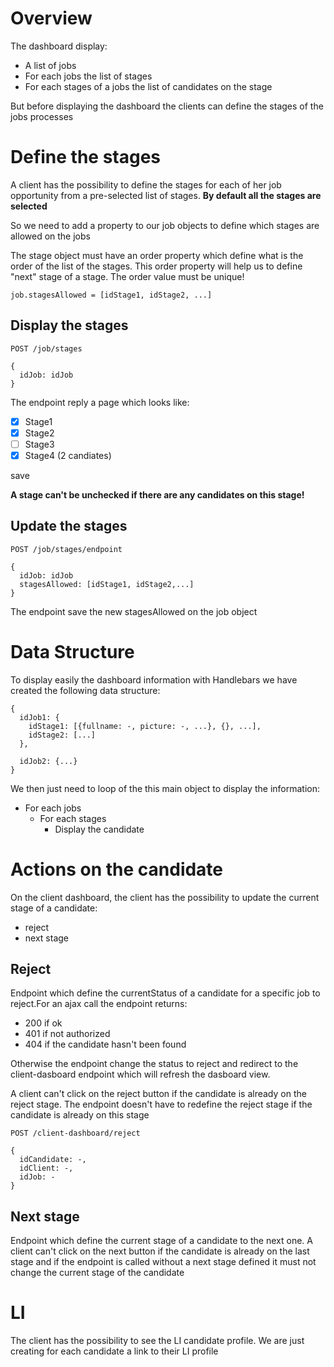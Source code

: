 # Overview

The dashboard display:
- A list of jobs
- For each jobs the list of stages
- For each stages of a jobs the list of candidates on the stage


But before displaying the dashboard the clients can define the stages of the jobs processes

# Define the stages

A client has the possibility to define the stages for each of her job opportunity from a pre-selected list of stages. **By default all the stages are selected**

So we need to add a property to our job objects to define which stages are allowed on the jobs

The stage object must have an order property which define what is the order of the list of the stages. This order property will help us to define "next" stage of a stage. The order value must be unique!

```
job.stagesAllowed = [idStage1, idStage2, ...]
```

## Display the stages

```
POST /job/stages

{
  idJob: idJob
}
```

The endpoint reply a page which looks like:

- [x] Stage1
- [x] Stage2
- [ ] Stage3
- [x] Stage4 (2 candiates)

save

**A stage can't be unchecked if there are any candidates on this stage!**

## Update the stages

```
POST /job/stages/endpoint

{
  idJob: idJob
  stagesAllowed: [idStage1, idStage2,...]
}
```

The endpoint save the new stagesAllowed on the job object

# Data Structure

To display easily the dashboard information with Handlebars we have created the following data structure:

```
{
  idJob1: {
    idStage1: [{fullname: -, picture: -, ...}, {}, ...],
    idStage2: [...]
  },

  idJob2: {...}
}
```

We then just need to loop of the this main object to display the information:
 - For each jobs
   - For each stages
     - Display the candidate

# Actions on the candidate

On the client dashboard, the client has the possibility to update the current stage of a candidate:
- reject
- next stage

## Reject

Endpoint which define the currentStatus of a candidate for a specific job to reject.For an ajax call the endpoint returns:
- 200 if ok
- 401 if not authorized
- 404 if the candidate hasn't been found

Otherwise the endpoint change the status to reject and redirect to the client-dasboard endpoint which will refresh the dasboard view.

A client can't click on the reject button if the candidate is already on the reject stage. The endpoint doesn't have to redefine the reject stage if the candidate is already on this stage

```
POST /client-dashboard/reject

{
  idCandidate: -,
  idClient: -,
  idJob: -
}
```

## Next stage

Endpoint which define the current stage of a candidate to the next one. A client can't click on the next button if the candidate is already on the last stage and if the endpoint is called without a next stage defined it must not change the current stage of the candidate


# LI

The client has the possibility to see the LI candidate profile. We are just creating for each candidate a link to their LI profile
